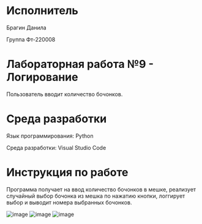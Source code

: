 # Исполнитель
Брагин Данила

Группа Фт-220008

# Лабораторная работа №9 - Логирование
Пользователь вводит количество бочонков.


# Среда разработки
Язык программирования: Python

Среда разработки: Visual Studio Code

# Инструкция по работе
Программа получает на ввод количество бочонков в мешке, реализует случайный выбор бочонка из мешка по нажатию кнопки, логгирует выбор и выводит номера выбранных бочонков.

![image](https://github.com/scoundrel-343/laboratonaya-9/assets/146209505/0945db3f-cdaf-4558-8398-055046b455d4)
![image](https://github.com/scoundrel-343/laboratonaya-9/assets/146209505/a64784cf-3f4f-4f39-b028-2ca062e455be)
![image](https://github.com/scoundrel-343/laboratonaya-9/assets/146209505/84345118-89d9-41ee-be3b-a873a87db8e8)
